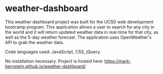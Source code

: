 # weather-dashboard
This weather dashboard project was built for the UCSD web development bootcamp program. This application allows a user to search for any city in the world and it will return updated weather data in real-time for that city, as well as the 5-day weather forecast. The application uses OpenWeather's API to grab the weather data.

Code languages used: JavaScript, CSS, jQuery.

No installation necessary. Project is hosted here: https://mark-bernstein.github.io/weather-dashboard/
